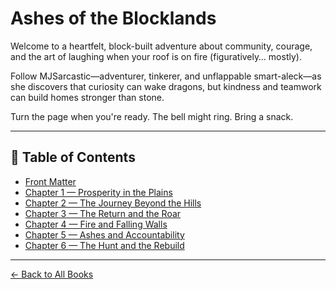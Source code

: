 # Ashes of the Blocklands

Welcome to a heartfelt, block-built adventure about community, courage, and the art of laughing when your roof is on fire (figuratively… mostly).

Follow MJSarcastic—adventurer, tinkerer, and unflappable smart-aleck—as she discovers that curiosity can wake dragons, but kindness and teamwork can build homes stronger than stone.

Turn the page when you're ready. The bell might ring. Bring a snack.

---

## 📖 Table of Contents

- [Front Matter](front-matter.md)
- [Chapter 1 — Prosperity in the Plains](chapters/chapter-01-prosperity-in-the-plains.md)
- [Chapter 2 — The Journey Beyond the Hills](chapters/chapter-02-the-journey-beyond-the-hills.md)
- [Chapter 3 — The Return and the Roar](chapters/chapter-03-the-return-and-the-roar.md)
- [Chapter 4 — Fire and Falling Walls](chapters/chapter-04-fire-and-falling-walls.md)
- [Chapter 5 — Ashes and Accountability](chapters/chapter-05-ashes-and-accountability.md)
- [Chapter 6 — The Hunt and the Rebuild](chapters/chapter-06-the-hunt-and-the-rebuild.md)

---

[← Back to All Books](../)
